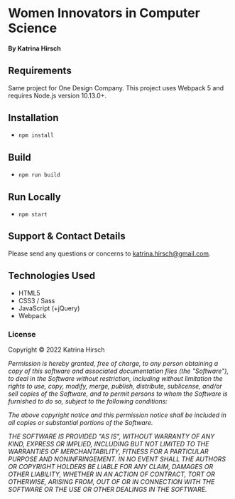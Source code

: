 # Women Innovators in Computer Science

#### By Katrina Hirsch

## Requirements

Same project for One Design Company. This project uses Webpack 5 and requires Node.js version 10.13.0+.

## Installation

* `npm install`

## Build

* `npm run build`

## Run Locally

* `npm start`

## Support & Contact Details

Please send any questions or concerns to katrina.hirsch@gmail.com.

## Technologies Used

* HTML5
* CSS3 / Sass
* JavaScript (+jQuery)
* Webpack

### License

Copyright &copy; 2022 Katrina Hirsch

_Permission is hereby granted, free of charge, to any person obtaining a copy of this software and associated documentation files (the "Software"), to deal in the Software without restriction, including without limitation the rights to use, copy, modify, merge, publish, distribute, sublicense, and/or sell copies of the Software, and to permit persons to whom the Software is furnished to do so, subject to the following conditions:_

_The above copyright notice and this permission notice shall be included in all copies or substantial portions of the Software._

_THE SOFTWARE IS PROVIDED "AS IS", WITHOUT WARRANTY OF ANY KIND, EXPRESS OR IMPLIED, INCLUDING BUT NOT LIMITED TO THE WARRANTIES OF MERCHANTABILITY, FITNESS FOR A PARTICULAR PURPOSE AND NONINFRINGEMENT. IN NO EVENT SHALL THE AUTHORS OR COPYRIGHT HOLDERS BE LIABLE FOR ANY CLAIM, DAMAGES OR OTHER LIABILITY, WHETHER IN AN ACTION OF CONTRACT, TORT OR OTHERWISE, ARISING FROM, OUT OF OR IN CONNECTION WITH THE SOFTWARE OR THE USE OR OTHER DEALINGS IN THE SOFTWARE._
